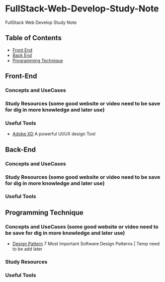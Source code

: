 # FullStack-Web-Develop-Study-Note
FullStack Web Develop Study Note


## Table of Contents
* [Front End](#Front-End)
* [Back End](#Back-End)
* [Programming Technique](#Programming-Technique)

## Front-End
### Concepts and UseCases
### Study Resources (some good website or video need to be save for dig in more knowledge and later use)
### Useful Tools 
* [Adobe XD](https://www.adobe.com/products/xd.html) A powerful UI/UX design Tool

## Back-End
### Concepts and UseCases
### Study Resources (some good website or video need to be save for dig in more knowledge and later use)
### Useful Tools

## Programming Technique
### Concepts and UseCases (some good website or video need to be save for dig in more knowledge and later use)
* [Design Pattern](https://medium.com/educative/the-7-most-important-software-design-patterns-d60e546afb0e) 7 Most Important Software Design Patterns | Temp need to be add later
### Study Resources
### Useful Tools
